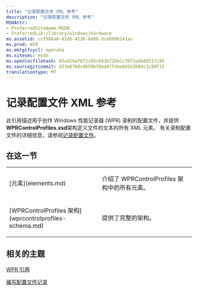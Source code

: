 ```yaml
---
title: "记录配置文件 XML 参考"
description: "记录配置文件 XML 参考"
MSHAttr:
- PreferredSiteName:MSDN
- PreferredLib:/library/windows/hardware
ms.assetid: ccf586a0-42a5-4136-840b-3ce6906141ac
ms.prod: W10
ms.mktglfcycl: operate
ms.sitesec: msdn
ms.openlocfilehash: 03ad24a7bf2c85c043b72bb1c3972adb0951fc95
ms.sourcegitcommit: d33e870dc4850bf0ea47fdae0d163b04c1c90f15
translationtype: MT
---
```

# <a name="recording-profile-xml-reference"></a>记录配置文件 XML 参考


此引用描述用于创作 Windows 性能记录器 (WPR) 录制的配置文件，并提供**WPRControlProfiles.xsd**架构定义文件的文本的所有 XML 元素。 有关录制配置文件的详细信息，请参阅[记录配置文件](recording-profiles.md)。

## <a name="in-this-section"></a>在这一节


<table>
<colgroup>
<col width="50%" />
<col width="50%" />
</colgroup>
<tbody>
<tr class="odd">
<td><p>[元素](elements.md)</p></td>
<td><p>介绍了 WPRControlProfiles 架构中的所有元素。</p></td>
</tr>
<tr class="even">
<td><p>[WPRControlProfiles 架构](wprcontrolprofiles-schema.md)</p></td>
<td><p>提供了完整的架构。</p></td>
</tr>
</tbody>
</table>

 

## <a name="related-topics"></a>相关的主题


[WPR 引用](wpr-reference.md)

[编写配置文件记录](authoring-recording-profiles.md)

 

 







